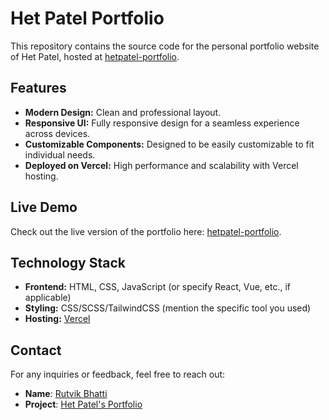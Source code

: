 # Het Patel Portfolio

This repository contains the source code for the personal portfolio website of Het Patel, hosted at [hetpatel-portfolio](https://customize-shadow.vercel.app/).

## Features

- **Modern Design:** Clean and professional layout.
- **Responsive UI:** Fully responsive design for a seamless experience across devices.
- **Customizable Components:** Designed to be easily customizable to fit individual needs.
- **Deployed on Vercel:** High performance and scalability with Vercel hosting.

## Live Demo

Check out the live version of the portfolio here: [hetpatel-portfolio](https://customize-shadow.vercel.app/).

## Technology Stack

- **Frontend:** HTML, CSS, JavaScript (or specify React, Vue, etc., if applicable)
- **Styling:** CSS/SCSS/TailwindCSS (mention the specific tool you used)
- **Hosting:** [Vercel](https://vercel.com)

## Contact
For any inquiries or feedback, feel free to reach out:

  - **Name**: [Rutvik Bhatti](rutvikbhatti0727@gmail.com)
- **Project**: [Het Patel's Portfolio](https://hetpatel-portfolio-lfg17ud27-rutvikbhatti.vercel.app/)

